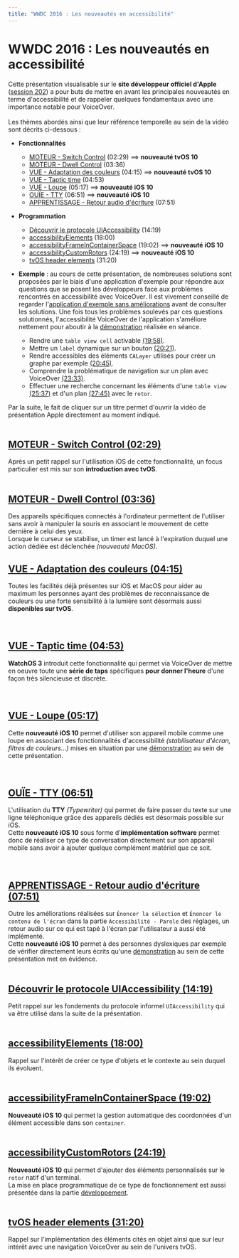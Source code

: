 ```yaml
---
title: "WWDC 2016 : Les nouveautés en accessibilité"
---
```


# WWDC 2016 : Les nouveautés en accessibilité

Cette présentation visualisable sur le **site développeur officiel d'Apple** ([session 202](https://developer.apple.com/videos/play/wwdc2016/202/)) a pour buts de mettre en avant les principales nouveautés en terme d'accessibilité et de rappeler quelques fondamentaux avec une importance notable pour <span lang="en">VoiceOver</span>.
<br><img style="max-width: 700px; height: auto;" alt="" src="../../../../images/iOSdev/wwdc16-202.png" />
<br><br>Les thèmes abordés ainsi que leur référence temporelle au sein de la vidéo sont décrits ci-dessous :

- **Fonctionnalités**
    - [MOTEUR - Switch Control](#SwitchControl) (02:29) ⟹ **nouveauté tvOS 10**
    - [MOTEUR - Dwell Control](#DwellControl) (03:36)
    - [VUE - Adaptation des couleurs](#DisplayAdjustments) (04:15) ⟹ **nouveauté tvOS 10**
    - [VUE - Taptic time](#TapticTime) (04:53)
    - [VUE - Loupe](#Magnifier) (05:17) ⟹ **nouveauté iOS 10**
    - [OUÏE - TTY](#SoftwareTTY) (06:51) ⟹ **nouveauté iOS 10**
    - [APPRENTISSAGE - Retour audio d'écriture](#EnhancedTypingFeedback) (07:51)

- **Programmation**
    - [Découvrir le protocole UIAccessibility](#UIAccessibilityProtocol) (14:19)
    - [accessibilityElements](#accessibilityElements) (18:00)
    - [accessibilityFrameInContainerSpace](#accessibilityFrameInContainerSpace) (19:02) ⟹ **nouveauté iOS 10**
    - [accessibilityCustomRotors](#accessibilityCustomRotors) (24:19) ⟹ **nouveauté iOS 10**
    - [tvOS header elements](#tvOS) (31:20)

- **Exemple** : au cours de cette présentation, de nombreuses solutions sont proposées par le biais d'une application d'exemple pour répondre aux questions que se posent les développeurs face aux problèmes rencontrés en accessibilité avec <span lang="en">VoiceOver</span>. Il est vivement conseillé de regarder l'[application d'exemple sans améliorations](https://developer.apple.com/videos/play/wwdc2016/202/?time=698) avant de consulter les solutions. Une fois tous les problèmes soulevés par ces questions solutionnés, l'accessibilité VoiceOver de l'application s'améliore nettement pour aboutir à la [démonstration](https://developer.apple.com/videos/play/wwdc2016/202/?time=1753) réalisée en séance.
    - Rendre une `table view cell` activable [(19:58)](https://developer.apple.com/videos/play/wwdc2016/202/?time=1198).
    - Mettre un `label` dynamique sur un bouton [(20:21)](https://developer.apple.com/videos/play/wwdc2016/202/?time=1221).
    - Rendre accessibles des éléments `CALayer` utilisés pour créer un graphe par exemple [(20:45)](https://developer.apple.com/videos/play/wwdc2016/202/?time=1245).
    - Comprendre la problématique de navigation sur un plan avec VoiceOver [(23:33)](https://developer.apple.com/videos/play/wwdc2016/202/?time=1413).
    - Effectuer une recherche concernant les éléments d'une `table view` [(25:37)](https://developer.apple.com/videos/play/wwdc2016/202/?time=1537) et d'un plan [(27:45)](https://developer.apple.com/videos/play/wwdc2016/202/?time=1665) avec le `rotor`.

Par la suite, le fait de cliquer sur un titre permet d'ouvrir la vidéo de présentation <span lang="en">Apple</span> directement au moment indiqué.
<br><br>
<a name="SwitchControl"></a>
## [MOTEUR - Switch Control (02:29)](https://developer.apple.com/videos/play/wwdc2016/202/?time=149)
Après un petit rappel sur l'utilisation iOS de cette fonctionnalité, un focus particulier est mis sur son **introduction avec tvOS**.
<br><img style="max-width: 700px; height: auto;" alt="" src="../../../../images/iOSdev/wwdc16-202-SwitchControl.png" />
<br><br>
<a name="DwellControl"></a>
## [MOTEUR - Dwell Control (03:36)](https://developer.apple.com/videos/play/wwdc2016/202/?time=216)
Des appareils spécifiques connectés à l'ordinateur permettent de l'utiliser sans avoir à manipuler la souris en associant le mouvement de cette dernière à celui des yeux.
<br>Lorsque le curseur se stabilise, un timer est lancé à l'expiration duquel une action dédiée est déclenchée *(nouveauté MacOS)*. 
<br><img style="max-width: 700px; height: auto;" alt="" src="../../../../images/iOSdev/wwdc16-202-DwellControl.png" />
<a name="DisplayAdjustments"></a>
## [VUE - Adaptation des couleurs (04:15)](https://developer.apple.com/videos/play/wwdc2016/202/?time=255)
Toutes les facilités déjà présentes sur iOS et MacOS pour aider au maximum les personnes ayant des problèmes de reconnaissance de couleurs ou une forte sensibilité à la lumière sont désormais aussi **disponibles sur tvOS**.
<br><br><br>
<a name="TapticTime"></a>
## [VUE - Taptic time (04:53)](https://developer.apple.com/videos/play/wwdc2016/202/?time=293)
**WatchOS 3** introduit cette fonctionnalité qui permet via VoiceOver de mettre en oeuvre toute une **série de taps** spécifiques **pour donner l'heure** d'une façon très silencieuse et discrète.
<br><br><br>
<a name="Magnifier"></a>
## [VUE - Loupe (05:17)](https://developer.apple.com/videos/play/wwdc2016/202/?time=317)
Cette **nouveauté iOS 10** permet d'utiliser son appareil mobile comme une loupe en associant des fonctionnalités d'accessibilité *(stabilisateur d'écran, filtres de couleurs...)* mises en situation par une [démonstration](https://developer.apple.com/videos/play/wwdc2016/202/?time=344) au sein de cette présentation.
<br><br><br>
<a name="SoftwareTTY"></a>
## [OUÏE - TTY (06:51)](https://developer.apple.com/videos/play/wwdc2016/202/?time=411)
L'utilisation du **TTY** *(Typewriter)* qui permet de faire passer du texte sur une ligne téléphonique grâce des appareils dédiés est désormais possible sur iOS.
<br>Cette **nouveauté iOS 10** sous forme d'**implémentation software** permet donc de réaliser ce type de conversation directement sur son appareil mobile sans avoir à ajouter quelque complément matériel que ce soit. 
<br><br><br>
<a name="EnhancedTypingFeedback"></a>
## [APPRENTISSAGE - Retour audio d'écriture (07:51)](https://developer.apple.com/videos/play/wwdc2016/202/?time=471)
Outre les améliorations réalisées sur `Énoncer la sélection` et `Énoncer le contenu de l'écran` dans la partie `Accessibilité - Parole` des réglages, un retour audio sur ce qui est tapé à l'écran par l'utilisateur a aussi été implémenté.
<br>Cette **nouveauté iOS 10** permet à des personnes dyslexiques par exemple de vérifier directement leurs écrits qu'une [démonstration](https://developer.apple.com/videos/play/wwdc2016/202/?time=496) au sein de cette présentation met en évidence.
<br><br>
<a name="UIAccessibilityProtocol"></a>
## [Découvrir le protocole UIAccessibility (14:19)](https://developer.apple.com/videos/play/wwdc2016/202/?time=859)
Petit rappel sur les fondements du protocole informel `UIAccessibility` qui va être utilisé dans la suite de la présentation.
<br><img style="max-width: 550px; height: auto;" alt="" src="../../../../images/iOSdev/wwdc16-202-UIAccessibilityProtocol.png" />
<br><br>
<a name="accessibilityElements"></a>
## [accessibilityElements (18:00)](https://developer.apple.com/videos/play/wwdc2016/202/?time=1080)
Rappel sur l'intérêt de créer ce type d'objets et le contexte au sein duquel ils évoluent.
<br><img style="max-width: 575px; height: auto;" alt="" src="../../../../images/iOSdev/wwdc16-202-accessibilityElements.png" />
<br><br>
<a name="accessibilityFrameInContainerSpace"></a>
## [accessibilityFrameInContainerSpace (19:02)](https://developer.apple.com/videos/play/wwdc2016/202/?time=1142)
**Nouveauté iOS 10** qui permet la gestion automatique des coordonnées d'un élément accessible dans son `container`.
<br><img style="max-width: 575px; height: auto;" alt="" src="../../../../images/iOSdev/wwdc16-202-accessibilityFrameInContainerSpace.png" />
<br><br>
<a name="accessibilityCustomRotors"></a>
## [accessibilityCustomRotors (24:19)](https://developer.apple.com/videos/play/wwdc2016/202/?time=1459)
**Nouveauté iOS 10** qui permet d'ajouter des éléments personnalisés sur le `rotor` natif d'un terminal.
<br><img style="max-width: 775px; height: auto;" alt="" src="../../../../images/iOSdev/wwdc16-202-accessibilityCustomRotors.png" />
<br>La mise en place programmatique de ce type de fonctionnement est aussi présentée dans la partie [développement](../../../developpement#rotor-personnalise).
<br><br>
<a name="tvOS"></a>
## [tvOS header elements (31:20)](https://developer.apple.com/videos/play/wwdc2016/202/?time=1880)
Rappel sur l'implémentation des éléments cités en objet ainsi que sur leur intérêt avec une navigation VoiceOver au sein de l'univers tvOS.
<br><img style="max-width: 500px; height: auto;" alt="" src="../../../../images/iOSdev/wwdc16-202-tvOS_1.png" />
<br><img style="max-width: 450px; height: auto;" alt="" src="../../../../images/iOSdev/wwdc16-202-tvOS_2.png" />
<br><br>
